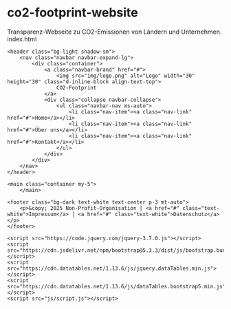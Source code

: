 # co2-footprint-website
Transparenz-Webseite zu CO2-Emissionen von Ländern und Unternehmen.
index.html
<!DOCTYPE html>
<html lang="de" dir="ltr">
<head>
    <meta charset="UTF-8">
    <meta name="viewport" content="width=device-width, initial-scale=1.0">
    <title>CO2-Footprint Transparenz-Portal</title>
    <link href="https://cdn.jsdelivr.net/npm/bootstrap@5.3.3/dist/css/bootstrap.min.css" rel="stylesheet">
    <link href="https://cdn.datatables.net/1.13.6/css/dataTables.bootstrap5.min.css" rel="stylesheet">
    <link rel="stylesheet" href="css/style.css">
</head>
<body>

    <header class="bg-light shadow-sm">
        <nav class="navbar navbar-expand-lg">
            <div class="container">
                <a class="navbar-brand" href="#">
                    <img src="img/logo.png" alt="Logo" width="30" height="30" class="d-inline-block align-text-top">
                    CO2-Footprint
                </a>
                <div class="collapse navbar-collapse">
                    <ul class="navbar-nav ms-auto">
                        <li class="nav-item"><a class="nav-link" href="#">Home</a></li>
                        <li class="nav-item"><a class="nav-link" href="#">Über uns</a></li>
                        <li class="nav-item"><a class="nav-link" href="#">Kontakt</a></li>
                    </ul>
                </div>
            </div>
        </nav>
    </header>

    <main class="container my-5">
        </main>

    <footer class="bg-dark text-white text-center p-3 mt-auto">
        <p>&copy; 2025 Non-Profit-Organisation | <a href="#" class="text-white">Impressum</a> | <a href="#" class="text-white">Datenschutz</a></p>
    </footer>

    <script src="https://code.jquery.com/jquery-3.7.0.js"></script>
    <script src="https://cdn.jsdelivr.net/npm/bootstrap@5.3.3/dist/js/bootstrap.bundle.min.js"></script>
    <script src="https://cdn.datatables.net/1.13.6/js/jquery.dataTables.min.js"></script>
    <script src="https://cdn.datatables.net/1.13.6/js/dataTables.bootstrap5.min.js"></script>
    <script src="js/script.js"></script>
</body>
</html>
